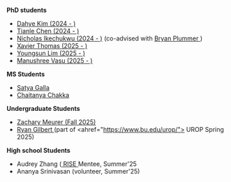 **PhD students**
- <a href="https://kim-dahye.github.io/"> Dahye Kim (2024 - )</a> 
- <a href="https://cs-people.bu.edu/tianle/"> Tianle Chen (2024 - )</a> 
- <a href="https://www.bu.edu/cs/profiles/nicholas-ikechukwu/"> Nicholas Ikechukwu (2024 - )</a>  (co-advised with <a href="https://bryanplummer.com/"> Bryan Plummer </a>) 
- <a href="https://xavierohan.github.io/"> Xavier Thomas (2025 - )</a>
- <a href="https://sgt-lim.github.io/"> Youngsun Lim (2025 - )</a>
- <a href="https://manushree635.github.io/"> Manushree Vasu (2025 - )</a>

**MS Students**
- <a href=""> Satya Galla </a>
- <a href=""> Chaitanya Chakka </a>

**Undergraduate Students**
- <a href="https://www.linkedin.com/in/zachary-meurer"> Zachary Meurer (Fall 2025) </a>
- <a href="https://ryan-j-gilbert.github.io/portfolio-cv/"> Ryan Gilbert </a> (part of <ahref="https://www.bu.edu/urop/"> UROP </a> Spring 2025)

**High school Students**
- Audrey Zhang (<a href="https://www.bu.edu/summer/high-school-programs/rise-internship-practicum/"> RISE </a> Mentee, Summer'25
- Ananya Srinivasan (volunteer, Summer'25) 
